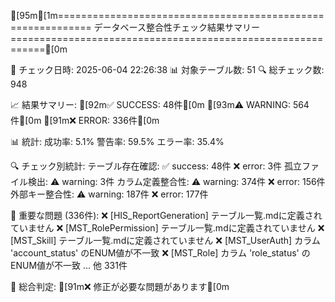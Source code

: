
[95m[1m============================================================
データベース整合性チェック結果サマリー
============================================================[0m

📅 チェック日時: 2025-06-04 22:26:38
📊 対象テーブル数: 51
🔍 総チェック数: 948

📈 結果サマリー:
  [92m✅ SUCCESS: 48件[0m
  [93m⚠️ WARNING: 564件[0m
  [91m❌ ERROR: 336件[0m

📊 統計:
  成功率: 5.1%
  警告率: 59.5%
  エラー率: 35.4%

🔍 チェック別統計:
  テーブル存在確認:
    ✅ success: 48件
    ❌ error: 3件
  孤立ファイル検出:
    ⚠️ warning: 3件
  カラム定義整合性:
    ⚠️ warning: 374件
    ❌ error: 156件
  外部キー整合性:
    ⚠️ warning: 187件
    ❌ error: 177件

🚨 重要な問題 (336件):
  ❌ [HIS_ReportGeneration] テーブル一覧.mdに定義されていません
  ❌ [MST_RolePermission] テーブル一覧.mdに定義されていません
  ❌ [MST_Skill] テーブル一覧.mdに定義されていません
  ❌ [MST_UserAuth] カラム 'account_status' のENUM値が不一致
  ❌ [MST_Role] カラム 'role_status' のENUM値が不一致
  ... 他 331件

🎯 総合判定:
  [91m❌ 修正が必要な問題があります[0m
